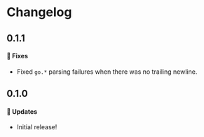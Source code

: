 # Changelog

## 0.1.1

#### 🐞 Fixes

- Fixed `go.*` parsing failures when there was no trailing newline.

## 0.1.0

#### 🚀 Updates

- Initial release!

